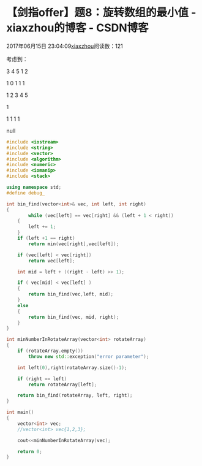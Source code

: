 # 【剑指offer】题8：旋转数组的最小值 - xiaxzhou的博客 - CSDN博客





2017年06月15日 23:04:09[xiaxzhou](https://me.csdn.net/xiaxzhou)阅读数：121








考虑到：

3 4 5 1 2

1 0 1 1 1

1 2 3 4 5

1

1 1 1 1

null

```cpp
#include <iostream>
#include <string>
#include <vector>
#include <algorithm>
#include <numeric>
#include <iomanip>
#include <stack>

using namespace std;
#define debug_

int bin_find(vector<int>& vec, int left, int right)
{
        while (vec[left] == vec[right] && (left + 1 < right))
    {
        left += 1;
    }
    if (left +1 == right)
        return min(vec[right],vec[left]);

    if (vec[left] < vec[right])
        return vec[left];

    int mid = left + ((right - left) >> 1);

    if ( vec[mid] < vec[left] )
    {
        return bin_find(vec,left, mid);
    }
    else
    {
        return bin_find(vec, mid, right);
    }
}

int minNumberInRotateArray(vector<int> rotateArray)
{
    if (rotateArray.empty())
        throw new std::exception("error parameter");

    int left(0),right(rotateArray.size()-1);

    if (right == left)
        return rotateArray[left];

    return bin_find(rotateArray, left, right);
}

int main()
{
    vector<int> vec;
    //vector<int> vec{1,2,3};

    cout<<minNumberInRotateArray(vec);

    return 0;
}
```



